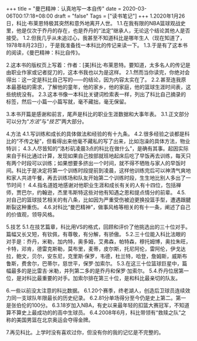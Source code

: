 +++
title = "曼巴精神：认真地写一本自传"
date = 2020-03-06T00:17:18+08:00
draft = "false"
Tags = ["读书笔记"]
+++
1.2020年1月26日，科比·布莱恩特极其突然和意外地离开人世。
1.1.在我有限的NBA篮球观战史里，他是仅次于乔丹的存在，也是乔丹的“法定”继承人，无论这个结论其他人是否接受。
1.2.但我几乎从未追过心，我甚至不知道科比是哪年生人（现在知道了，1978年8月23日），于是我准备找一本科比的传记来读一下。
1.3.于是有了这本书的阅读，《曼巴精神：科比自传》。

2.这本书的版权页上写着：作者：[美]科比·布莱恩特。要知道，太多名人的传记是由职业作家或记者捉刀的，这本书我也以为是这样。
2.1.然而当你读完，你绝对会得出：这一定是科比自己写的——的结论，因为内容太实在了。
2.2.甚至连我原本最基础的需求，了解他的童年，他的家乡，他的家庭，他的篮球生涯时间表，这些统统没有。
2.3.这本书像一本科比关键词检索表一样，列出了科比自己摘录的标签，然后一小篇一小篇写就，毫不藏拙，毫无保留。

3.本书开篇是感谢和前言，尾声是科比的职业生涯数据和大事年表。
3.1.正文部分可以分为“*方法*”与“*技艺*”两大部分。

4.方法
4.1.写训练和成长的具体做法和经验的有十九条。
4.2.很多经验之谈都是科比的“不传之秘”，但看得出来他毫不藏私的写了出来，比如泡澡的具体方法，物业特训；
4.3.人尽皆知的“洛杉矶凌晨3点的科比在做什么”，是确有其事。起因实际来自于科比通过计算，发现如果自己按部就班地起床后吃了早饭再去训练，每天只有两个时段可以训练；如果想要多挤出一个时间，就不得不牺牲与家人的早饭时间。科比于是决定将第一个训练时段提前到凌晨，这样他训练完后可以神清气爽地和家人共进午餐，再去训练场和队友开始第二个训练时段，生生地比别人多出了一节时间！
4.4.指名道姓地感谢对他职业生涯和成长有关的人有十四位，包括禅师，贾巴尔，约翰逊，杰里韦斯特这些对他有知遇之恩和提点情分的前辈。
4.5.对自己的篮球技艺相关的有八条，比如因为严重受伤被迫更换投篮手型，遭遇跟腱断裂这种重伤。
4.6.对科比“曼巴精神”，做事风格等相关的有十一条，阐述了自己的价值观，领导风格。

5.技艺
5.1.在技艺篇章，科比用VS的格式，回顾和评价了他挑选出的三十位对手。篇幅又长又短，有钦佩，有尊敬，有分解，有骄傲。
5.2.三十位能入科比法眼的对手是：乔丹，米勒，加内特，奥多姆，艾弗森，帕特森，穆托姆博，奥拉朱旺，卡特，邓肯，德雷克斯勒，莫布里，麦蒂，皮尔斯，托尼阿伦，雷阿伦，伊戈达拉，鲍文，贝尔，安东尼，克里斯·保罗，韦德，杜兰特，哈登，詹姆斯，威斯布鲁斯，费舍尔，巴蒂尔，慈世平，保罗·加索尔。
5.3.在这三十位篮球巨星中，篇幅最多的是比雷吉·米勒，并列第二多的是乔丹和保罗·加索尔。
5.4.乔丹位居第一位，是对科比最重要的对手。加索尔排在第三十位，是和科比最亲切的队友。

6.一些以前没太注意的科比数据。
6.1.20个赛季，终老湖人，创造后卫球员连续效力同一支球队年限最长的历史纪录。
6.2.81分单场得分至今仍是史上第二。第一是张伯伦的100分。
6.3.18岁加入NBA，有史以来最年轻的扣篮大赛冠军，不知道算不算史上最成功的的高中生球员。
6.4.2008年6月，科比带领有“救赎之队”之称的美国男篮在北京奥运会夺得金牌。

7.再见科比。上学时没有喜欢过你，但没有你的我的记忆是不完整的。